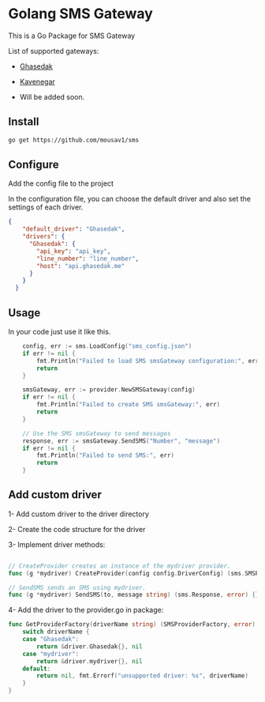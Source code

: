 # Golang SMS Gateway

This is a Go Package for SMS Gateway

List of supported gateways:

-   [Ghasedak](https://ghasedak.me/)
-   [Kavenegar](https://kavenegar.com)


-  Will be added soon.


## Install

```bash
go get https://github.com/mousav1/sms
```

## Configure

Add the config file to the project

In the configuration file, you can choose the default driver and also set the settings of each driver.

```json
{
    "default_driver": "Ghasedak",
    "drivers": {
      "Ghasedak": {
        "api_key": "api_key",
        "line_number": "line_number",
        "host": "api.ghasedak.me"
      }
    }
  }
```


## Usage

In your code just use it like this.

```go
	config, err := sms.LoadConfig("sms_config.json")
	if err != nil {
		fmt.Println("Failed to load SMS smsGateway configuration:", err)
		return
	}

	smsGateway, err := provider.NewSMSGateway(config)
	if err != nil {
		fmt.Println("Failed to create SMS smsGateway:", err)
		return
	}

	// Use the SMS smsGateway to send messages
	response, err := smsGateway.SendSMS("Number", "message")
	if err != nil {
		fmt.Println("Failed to send SMS:", err)
		return
	}

```

## Add custom driver

1- Add custom driver to the driver directory

2- Create the code structure for the driver

3- Implement driver methods:

```go

// CreateProvider creates an instance of the mydriver provider.
func (g *mydriver) CreateProvider(config config.DriverConfig) (sms.SMSProvider, error) {}

// SendSMS sends an SMS using mydriver.
func (g *mydriver) SendSMS(to, message string) (sms.Response, error) {}

```

4- Add the driver to the provider.go in package:

```go
func GetProviderFactory(driverName string) (SMSProviderFactory, error) {
	switch driverName {
	case "Ghasedak":
		return &driver.Ghasedak{}, nil
	case "mydriver":
		return &driver.mydriver{}, nil
	default:
		return nil, fmt.Errorf("unsupported driver: %s", driverName)
	}
}
```

